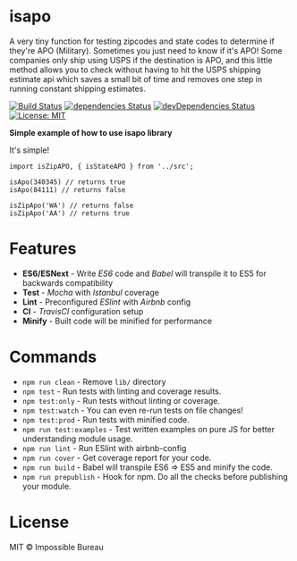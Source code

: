 # isapo

A very tiny function for testing zipcodes and state codes to determine if they're APO (Military). Sometimes you just need to know if it's APO! Some companies only ship using USPS if the destination is APO, and this little method allows you to check without having to hit the USPS shipping estimate api which saves a small bit of time and removes one step in running constant shipping estimates.

[![Build Status](https://travis-ci.org/impossible-bureau/isapo.svg?branch=master)](https://travis-ci.org/impossible-bureau/isapo) [![dependencies Status](https://david-dm.org/impossible-bureau/isapo/status.svg)](https://david-dm.org/impossible-bureau/isapo) [![devDependencies Status](https://david-dm.org/impossible-bureau/isapo/dev-status.svg)](https://david-dm.org/impossible-bureau/isapo?type=dev) [![License: MIT](https://img.shields.io/badge/License-MIT-blue.svg)](https://opensource.org/licenses/MIT)

**Simple example of how to use isapo library**

It's simple!

```
import isZipAPO, { isStateAPO } from '../src';

isApo(340345) // returns true
isApo(84111) // returns false

isZipApo('WA') // returns false
isZipApo('AA') // returns true
```

# Features

* **ES6/ESNext** - Write _ES6_ code and _Babel_ will transpile it to ES5 for backwards compatibility
* **Test** - _Mocha_ with _Istanbul_ coverage
* **Lint** - Preconfigured _ESlint_ with _Airbnb_ config
* **CI** - _TravisCI_ configuration setup
* **Minify** - Built code will be minified for performance

# Commands
- `npm run clean` - Remove `lib/` directory
- `npm test` - Run tests with linting and coverage results.
- `npm test:only` - Run tests without linting or coverage.
- `npm test:watch` - You can even re-run tests on file changes!
- `npm test:prod` - Run tests with minified code.
- `npm run test:examples` - Test written examples on pure JS for better understanding module usage.
- `npm run lint` - Run ESlint with airbnb-config
- `npm run cover` - Get coverage report for your code.
- `npm run build` - Babel will transpile ES6 => ES5 and minify the code.
- `npm run prepublish` - Hook for npm. Do all the checks before publishing your module.

# License

MIT © Impossible Bureau
